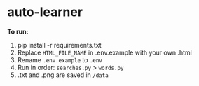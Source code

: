 # auto-learner

**To run:**
1. pip install -r requirements.txt
2. Replace `HTML_FILE_NAME` in .env.example with your own .html
3. Rename `.env.example` to `.env`
4. Run in order: `searches.py` > `words.py`
5. .txt and .png are saved in `/data`
